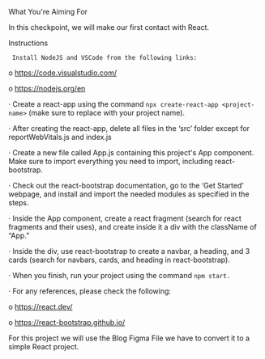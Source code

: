   What You're Aiming For

In this checkpoint, we will make our first contact with React.

Instructions

     Install NodeJS and VSCode from the following links:

o   https://code.visualstudio.com/

o   https://nodejs.org/en

·        Create a react-app using the command `npx create-react-app <project-name>` (make sure to replace <project-name> with your project name).

·        After creating the react-app, delete all files in the ‘src’ folder except for reportWebVitals.js and index.js

·        Create a new file called App.js containing this project's App component. Make sure to import everything you need to import, including react-bootstrap.

·         Check out the react-bootstrap documentation, go to the ‘Get Started’ webpage, and install and import the needed modules as specified in the steps.

·        Inside the App component, create a react fragment (search for react fragments and their uses), and create inside it a div with the className of “App.”

·        Inside the div, use react-bootstrap to create a navbar, a heading, and 3 cards (search for navbars, cards, and heading in react-bootstrap).

·        When you finish, run your project using the command `npm start.`

·        For any references, please check the following:

o   https://react.dev/

o   https://react-bootstrap.github.io/

For this project we will use the Blog Figma File we have to convert it to a simple React project.
